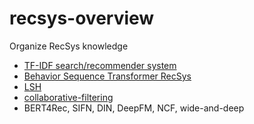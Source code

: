 # recsys-overview
Organize RecSys knowledge
- [TF-IDF search/recommender system](https://github.com/AbandonBlue/recsys-overview/tree/main/tf-idf)
- [Behavior Sequence Transformer RecSys](https://github.com/AbandonBlue/daily-ds/blob/main/rs/Behavior%20Sequence%20Transformer(BST)%20%E6%8E%A8%E8%96%A6%E7%B3%BB%E7%B5%B1.ipynb)
- [LSH](https://github.com/AbandonBlue/daily-ds/blob/main/rs/%E6%8E%A8%E8%96%A6%E7%B3%BB%E7%B5%B1%E5%AF%A6%E7%94%A8%E6%8A%80%E5%B7%A7%20-%20LSH.ipynb)
- [collaborative-filtering](https://github.com/AbandonBlue/recsys-overview/tree/main/collaborative-filtering)
- BERT4Rec, SIFN, DIN, DeepFM, NCF, wide-and-deep
